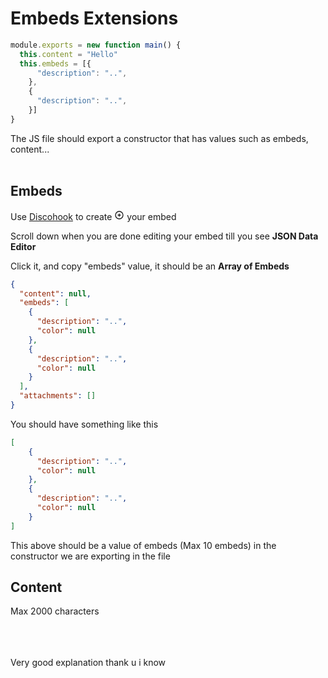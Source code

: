 
# Embeds Extensions
```js
module.exports = new function main() {
  this.content = "Hello"
  this.embeds = [{
      "description": "..",
    },
    {
      "description": "..",
    }]
}
```

The JS file should export a constructor that has values such as embeds, content...
<br>
<br>
## Embeds
Use [Discohook](https://discohook.org/) to create <svg width="16" fill="none" stroke="currentColor" viewBox="0 0 24 24" xmlns="http://www.w3.org/2000/svg"><path stroke-linecap="round" stroke-linejoin="round" stroke-width="2" d="M12 9v3m0 0v3m0-3h3m-3 0H9m12 0a9 9 0 11-18 0 9 9 0 0118 0z"></path></svg> your embed

Scroll down when you are done editing your embed till you see **JSON Data Editor**

Click it, and copy "embeds" value, it should be an **Array of Embeds**
```json
{
  "content": null,
  "embeds": [
    {
      "description": "..",
      "color": null
    },
    {
      "description": "..",
      "color": null
    }
  ],
  "attachments": []
}
```


You should have something like this
```json
[
    {
      "description": "..",
      "color": null
    },
    {
      "description": "..",
      "color": null
    }
]
```
This above should be a value of embeds (Max 10 embeds) in the constructor we are exporting in the file

## Content

Max 2000 characters




<br><br><br>
Very good explanation thank u i know
